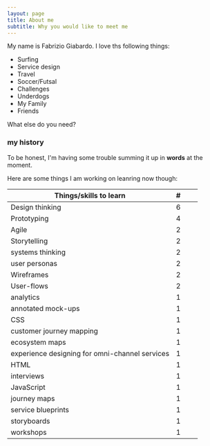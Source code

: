 ```yaml
---
layout: page
title: About me
subtitle: Why you would like to meet me
---
```


My name is Fabrizio Giabardo. I love ths following things:

- Surfing
- Service design
- Travel
- Soccer/Futsal
- Challenges
- Underdogs
- My Family
- Friends

What else do you need?

### my history

To be honest, I'm having some trouble summing it up in **words** at the moment.

Here are some things I am working on leanring now though:

| Things/skills to learn                            | # |   |   |
|---------------------------------------------------|---|---|---|
| Design   thinking                                 | 6 |   |   |   
| Prototyping                                       | 4 |   |   |   
| Agile                                             | 2 |   |   |   
| Storytelling                                      | 2 |   |   |   
| systems thinking                                  | 2 |   |   |   
| user personas                                     | 2 |   |   |   
| Wireframes                                        | 2 |   |   |   
| User-flows                                        | 2 |   |   |   
| analytics                                         | 1 |   |   |   
| annotated mock-ups                                | 1 |   |   |   
| CSS                                               | 1 |   |   |   
| customer journey mapping                          | 1 |   |   |   
| ecosystem maps                                    | 1 |   |   |   
| experience designing for   omni-channel services  | 1 |   |   |   
| HTML                                              | 1 |   |   |   
| interviews                                        | 1 |   |   |   
| JavaScript                                        | 1 |   |   |   
| journey maps                                      | 1 |   |   |   
| service blueprints                                | 1 |   |   |   
| storyboards                                       | 1 |   |   |   
| workshops                                         | 1 |   |   |   
